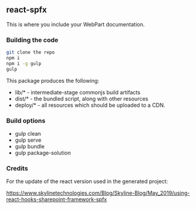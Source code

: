 ## react-spfx

This is where you include your WebPart documentation.

### Building the code

```bash
git clone the repo
npm i
npm i -g gulp
gulp
```

This package produces the following:

* lib/* - intermediate-stage commonjs build artifacts
* dist/* - the bundled script, along with other resources
* deploy/* - all resources which should be uploaded to a CDN.

### Build options

- gulp clean
- gulp serve
- gulp bundle
- gulp package-solution

### Credits

For the update of the react version used in the generated project:

https://www.skylinetechnologies.com/Blog/Skyline-Blog/May_2019/using-react-hooks-sharepoint-framework-spfx
